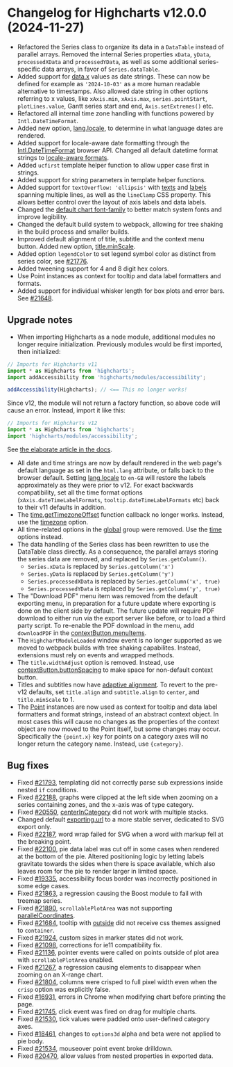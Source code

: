 # Changelog for Highcharts v12.0.0 (2024-11-27)

- Refactored the Series class to organize its data in a `DataTable` instead of parallel arrays. Removed the internal Series properties `xData`, `yData`, `processedXData` and `processedYData`, as well as some additional series-specific data arrays, in favor of `Series.dataTable`.
- Added support for [data.x](https://api.highcharts.com/highcharts/series.line.data.x) values as date strings. These can now be defined for example as `'2024-10-03'` as a more human readable alternative to timestamps. Also allowed date string in other options referring to x values, like `xAxis.min`, `xAxis.max`, `series.pointStart`, `plotLines.value`, Gantt series start and end, `Axis.setExtremes()` etc.
- Refactored all internal time zone handling with functions powered by `Intl.DateTimeFormat`.
- Added new option, [lang.locale](https://api.highcharts.com/highcharts/lang.locale), to determine in what language dates are rendered.
- Added support for locale-aware date formatting through the [Intl.DateTimeFormat](https://developer.mozilla.org/en-US/docs/Web/JavaScript/Reference/Global_Objects/Intl/DateTimeFormat) browser API. Changed all default datetime format strings to [locale-aware formats](https://api.highcharts.com/class-reference/Highcharts.Time#dateFormat).
- Added `ucfirst` template helper function to allow upper case first in strings.
- Added support for string parameters in template helper functions.
- Added support for `textOverflow: 'ellipsis'` with [texts](https://api.highcharts.com/class-reference/Highcharts.SVGRenderer#text) and [labels](https://api.highcharts.com/class-reference/Highcharts.SVGRenderer#label) spanning multiple lines, as well as the `lineClamp` CSS property. This allows better control over the layout of axis labels and data labels.
- Changed the [default chart font-family](https://api.highcharts.com/highcharts/chart.style) to better match system fonts and improve legibility.
- Changed the default build system to webpack, allowing for tree shaking in the build process and smaller builds.
- Improved default alignment of title, subtitle and the context menu button. Added new option, [title.minScale](https://api.highcharts.com/highcharts/title.minScale).
- Added option `legendColor` to set legend symbol color as distinct from series color, see [#21776](https://github.com/highcharts/highcharts/issues/21776).
- Added tweening support for 4 and 8 digit hex colors.
- Use Point instances as context for tooltip and data label formatters and formats.
- Added support for individual whisker length for box plots and error bars. See [#21648](https://github.com/highcharts/highcharts/issues/21648).

## Upgrade notes
- When importing Highcharts as a node module, additional modules no longer require initialization. Previously modules would be first imported, then initialized:
```js
// Imports for Highcharts v11
import * as Highcharts from 'highcharts';
import addAccessibility from 'highcharts/modules/accessibility';

addAccessibility(Highcharts); // <== This no longer works!
```
Since v12, the module will not return a factory function, so above code will cause an error. Instead, import it like this:
```js
// Imports for Highcharts v12
import * as Highcharts from 'highcharts';
import 'highcharts/modules/accessibility';
```
See [the elaborate article in the docs](https://www.highcharts.com/docs/getting-started/version-12).
- All date and time strings are now by default rendered in the web page's default language as set in the `html.lang` attribute, or falls back to the browser default. Setting [lang.locale](https://api.highcharts.com/highcharts/lang.locale) to `en-GB` will restore the labels approximately as they were prior to v12. For exact backwards compatibility, set all the time format options (`xAxis.dateTimeLabelFormats`, `tooltip.dateTimeLabelFormats` etc) back to their v11 defaults in addition.
- The [time.getTimezoneOffset](https://api.highcharts.com/highcharts/time.getTimezoneOffset) function callback no longer works. Instead, use the [timezone](https://api.highcharts.com/highcharts/time.timezone) option.
- All time-related options in the [global](https://api.highcharts.com/highcharts/global) group were removed. Use the [time](https://api.highcharts.com/highcharts/time) options instead.
- The data handling of the Series class has been rewritten to use the DataTable class directly. As a consequence, the parallel arrays storing the series data are removed, and replaced by `Series.getColumn()`.
  - `Series.xData` is replaced by `Series.getColumn('x')`
  - `Series.yData` is replaced by `Series.getColumn('y')`
  - `Series.processedXData` is replaced by `Series.getColumn('x', true)`
  - `Series.processedYData` is replaced by `Series.getColumn('y', true)`
- The "Download PDF" menu item was removed from the default exporting menu, in preparation for a future update where exporting is done on the client side by default. The future update will require PDF download to either run via the export server like before, or to load a third party script. To re-enable the PDF download in the menu, add `downloadPDF` in the [contextButton.menuItems](https://api.highcharts.com/highcharts/exporting.buttons.contextButton.menuItems).
- The `HighchartModuleLoaded` window event is no longer supported as we moved to webpack builds with tree shaking capabilites. Instead, extensions must rely on events and wrapped methods.
- The `title.widthAdjust` option is removed. Instead, use [contextButton.buttonSpacing](https://api.highcharts.com/highcharts/exporting.buttons.contextButton.buttonSpacing) to make space for non-default context button.
- Titles and subtitles now have [adaptive alignment](https://www.highcharts.com/docs/chart-concepts/title-and-subtitle). To revert to the pre-v12 defaults, set `title.align` and `subtitle.align` to `center`, and `title.minScale` to 1.
- The [Point](https://api.highcharts.com/class-reference/Highcharts.Point) instances are now used as context for tooltip and data label formatters and format strings, instead of an abstract context object. In most cases this will cause no changes as the properties of the context object are now moved to the Point itself, but some changes may occur. Specifically the `{point.x}` key for points on a category axes will no longer return the category name. Instead, use `{category}`.


## Bug fixes
- Fixed [#21793](https://github.com/highcharts/highcharts/issues/21793), templating did not correctly parse sub expressions inside nested `if` conditions.
- Fixed [#22188](https://github.com/highcharts/highcharts/issues/22188), graphs were clipped at the left side when zooming on a series containing zones, and the x-axis was of type category.
- Fixed [#20550](https://github.com/highcharts/highcharts/issues/20550), [centerInCategory](https://api.highcharts.com/highcharts/plotOptions.column.centerInCategory) did not work with multiple stacks.
- Changed default [exporting.url](https://api.highcharts.com/highcharts/exporting.url) to a more stable server, dedicated to SVG export only.
- Fixed [#22187](https://github.com/highcharts/highcharts/issues/22187), word wrap failed for SVG when a word with markup fell at the breaking point.
- Fixed [#22100](https://github.com/highcharts/highcharts/issues/22100), pie data label was cut off in some cases when rendered at the bottom of the pie. Altered positioning logic by letting labels gravitate towards the sides when there is space available, which also leaves room for the pie to render larger in limited space.
- Fixed [#19335](https://github.com/highcharts/highcharts/issues/19335), accessibility focus border was incorrectly positioned in some edge cases.
- Fixed [#21863](https://github.com/highcharts/highcharts/issues/21863), a regression causing the Boost module to fail with treemap series.
- Fixed [#21890](https://github.com/highcharts/highcharts/issues/21890), `scrollablePlotArea` was not supporting [parallelCoordinates](https://api.highcharts.com/highcharts/chart.parallelCoordinates).
- Fixed [#21684](https://github.com/highcharts/highcharts/issues/21684), tooltip with [outside](https://api.highcharts.com/highcharts/tooltip.outside) did not receive css themes assigned to `container`.
- Fixed [#21924](https://github.com/highcharts/highcharts/issues/21924), custom sizes in marker states did not work.
- Fixed [#21098](https://github.com/highcharts/highcharts/issues/21098), corrections for ie11 compatibility fix.
- Fixed [#21136](https://github.com/highcharts/highcharts/issues/21136), pointer events were called on points outside of plot area with `scrollablePlotArea` enabled.
- Fixed [#21267](https://github.com/highcharts/highcharts/issues/21267), a regression causing elements to disappear when zooming on an X-range chart.
- Fixed [#21804](https://github.com/highcharts/highcharts/issues/21804), columns were crisped to full pixel width even when the `crisp` option was explicitly false.
- Fixed [#16931](https://github.com/highcharts/highcharts/issues/16931), errors in Chrome when modifying chart before printing the page.
- Fixed [#21745](https://github.com/highcharts/highcharts/issues/21745), click event was fired on drag for multiple charts.
- Fixed [#21530](https://github.com/highcharts/highcharts/issues/21530), tick values were padded onto user-defined category axes.
- Fixed [#18461](https://github.com/highcharts/highcharts/issues/18461), changes to `options3d` alpha and beta were not applied to pie body.
- Fixed [#21534](https://github.com/highcharts/highcharts/issues/21534), mouseover point event broke drilldown.
- Fixed [#20470](https://github.com/highcharts/highcharts/issues/20470), allow values from nested properties in exported data.
